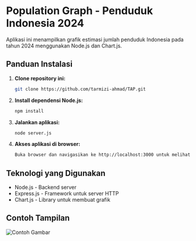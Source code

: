# Population Graph - Penduduk Indonesia 2024

Aplikasi ini menampilkan grafik estimasi jumlah penduduk Indonesia pada tahun 2024 menggunakan Node.js dan Chart.js.

## Panduan Instalasi

1. **Clone repository ini:**

   ```bash
   git clone https://github.com/tarmizi-ahmad/TAP.git

2. **Install dependensi Node.js:**

   ```bash
   npm install

3. **Jalankan aplikasi:**

   ```bash
   node server.js

4. **Akses aplikasi di browser:**

   ```bash
   Buka browser dan navigasikan ke http://localhost:3000 untuk melihat grafik penduduk Indonesia 2024.

## Teknologi yang Digunakan
- Node.js - Backend server
- Express.js - Framework untuk server HTTP
- Chart.js - Library untuk membuat grafik

## Contoh Tampilan
   ![Contoh Gambar](https://github.com/tarmizi-ahmad/TAP/blob/main/image.png)
